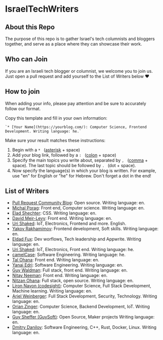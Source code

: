 # IsraelTechWriters

## About this Repo
The purpose of this repo is to gather Israel's tech columnists and bloggers together, and serve as a place where they can showcase their work.

## Who can Join
If you are an Israeli tech blogger or columnist, we welcome you to join us. Just open a pull request and add yourself to the List of Writers below ❤️

## How to join
When adding your info, please pay attention and be sure to accurately follow our format.
<p>Copy this template and fill in your own information:

    `* [Your Name](https://yourblog.com/): Computer Science, Frontend Development. Writing language: he.`

Make sure your result matches these instructions:

1. Begin with a `* ` ([asterisk](https://en.wikipedia.org/wiki/Asterisk) + space)
2. Add your blog link, followed by a `: ` ([colon](https://en.wikipedia.org/wiki/Colon) + space)
3. Specify the main topics you write about, separated by `, ` ([comma](https://en.wikipedia.org/wiki/Comma) + space). The last topic should be followed by `. ` (dot + space).
4. Now specify the language(s) in which your blog is written. For example, use "en" for English or "he" for Hebrew. Don't forget a dot in the end!

## List of Writers

* [Pull Request Community Blog](https://pullrequestcommunityisrael.medium.com/): Open source. Writing language: en.
* [Michal Porag](https://michal-porag.medium.com/): Front end, Computer science. Writing language: en.
* [Elad Shechter](https://elad.medium.com/): CSS. Writing language: en.
* [David Meir-Levy](https://www.davidlevy.co.il): Front end. Writing language: en.
* [Uri Shaked](https://urish.org): IoT, Electronics, Frontend and more. English.
* [Yakov Rakhamimov](https://yakov.dev): Frontend development, Soft skills. Writing language: en.
* [Eldad Fux](https://eldadfux.medium.com/): Dev worflows, Tech leadership and Appwrite. Writing language: en.
* [Uri Shaked](https://urish.org): IoT, Electronics, Front end. Writing language: he.
* [camelCase](https://www.camelCase.blog): Software Engineering. Writing language: he.
* [Tal Ohana](https://talohana.com): Front end. Writing language: en.
* [Yanai Edri](https://yedri.medium.com/): Software Engineering. Writing language: en.
* [Guy Waldman](https://guywaldman.dev/): Full stack, front end. Writing language: en.
* [Nitay Neeman](https://nitayneeman.com): Front end. Writing language: en.
* [Nitzan Ohana](https://blog.nitzano.com): Full stack, open source. Writing language: en.
* [Liron Navon (codesight)](https://codesight.medium.com/): Computer Science, Full Stack Development, Machine learning. Writing language: en.
* [Ariel Weinberger](https://arielweinberger.medium.com/): Full Stack Development, Security, Technology. Writing language: en.
* [Orian Zinger](https://orianzinger.wordpress.com/): Computer Science, Backend Development, IoT. Writing language: en.
* [Guy Sheffer (GuySoft)](https://guysoft.wordpress.com/): Open Source, Maker projects Writing language: en.
* [Dmitry Danilov](https://ddanilov.me/): Software Engineering, C++, Rust, Docker, Linux. Writing language: en.
